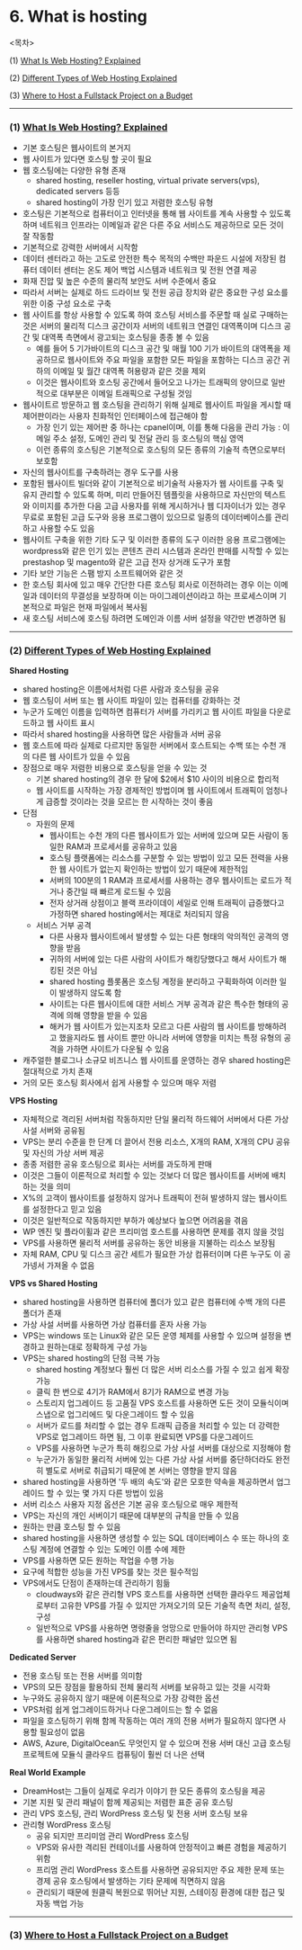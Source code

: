 # 6. What is hosting

<목차>

(1) [What Is Web Hosting? Explained](#1-what-is-web-hosting-explainedhttpsyoutubehtby9-yggb0)

(2) [Different Types of Web Hosting Explained](#2-different-types-of-web-hosting-explainedhttpswwwyoutubecomwatchvaxvzyzw8geg)

(3) [Where to Host a Fullstack Project on a Budget](#3-where-to-host-a-fullstack-project-on-a-budgethttpsyoutubekx1nyyjs7q)

---

### (1) [What Is Web Hosting? Explained](https://youtu.be/htbY9-yggB0)

- 기본 호스팅은 웹사이트의 본거지
- 웹 사이트가 있다면 호스팅 할 곳이 필요
- 웹 호스팅에는 다양한 유형 존재
  - shared hosting, reseller hosting, virtual private servers(vps), dedicated servers 등등
  - shared hosting이 가장 인기 있고 저렴한 호스팅 유형
- 호스팅은 기본적으로 컴퓨터이고 인터넷을 통해 웹 사이트를 계속 사용할 수 있도록 하며 네트워크 인프라는 이메일과 같은 다른 주요 서비스도 제공하므로 모든 것이 잘 작동함
- 기본적으로 강력한 서버에서 시작함
- 데이터 센터라고 하는 고도로 안전한 특수 목적의 수백만 파운드 시설에 저장된 컴퓨터 데이터 센터는 온도 제어 백업 시스템과 네트워크 및 전원 연결 제공
- 화재 진압 및 높은 수준의 물리적 보안도 서버 수준에서 중요
- 따라서 서버는 실제로 하드 드라이브 및 전원 공급 장치와 같은 중요한 구성 요소를 위한 이중 구성 요소로 구축
- 웹 사이트를 항상 사용할 수 있도록 하여 호스팅 서비스를 주문할 때 실로 구매하는 것은 서버의 물리적 디스크 공간이자 서버의 네트워크 연결인 대역폭이며 디스크 공간 및 대역폭 측면에서 광고되는 호스팅을 종종 볼 수 있음
  - 예를 들어 5 기가바이트의 디스크 공간 및 매월 100 기가 바이트의 대역폭을 제공하므로 웹사이트와 주요 파일을 포함한 모든 파일을 포함하는 디스크 공간 귀하의 이메일 및 월간 대역폭 허용량과 같은 것을 제외
  - 이것은 웹사이트와 호스팅 공간에서 들어오고 나가는 트래픽의 양이므로 일반적으로 대부분은 이메일 트래픽으로 구성될 것임
- 웹사이트르 방문하고 웹 호스팅을 관리하기 위해 실제로 웹사이트 파일을 게시할 때 제어판이라는 사용자 친화적인 인터페이스에 접근해야 함
  - 가장 인기 있는 제어판 중 하나는 cpanel이며, 이를 통해 다음을 관리 가능 : 이메일 주소 설정, 도메인 관리 및 전달 관리 등 호스팅의 핵심 영역
  - 이런 종류의 호스팅은 기본적으로 호스팅의 모든 종류의 기술적 측면으로부터 보호함
- 자신의 웹사이트를 구축하려는 경우 도구를 사용
- 포함된 웹사이트 빌더와 같이 기본적으로 비기술적 사용자가 웹 사이트를 구축 및 유지 관리할 수 있도록 하며, 미리 만들어진 템플릿을 사용하므로 자신만의 텍스트와 이미지를 추가한 다음 고급 사용자를 위해 게시하거나 웹 디자이너가 있는 경우 무료로 포함된 고급 도구와 응용 프로그램이 있으므로 일종의 데이터베이스를 관리하고 사용할 수도 있음
- 웹사이트 구축을 위한 기타 도구 및 이러한 종류의 도구 이러한 응용 프로그램에는 wordpress와 같은 인기 있는 콘텐츠 관리 시스템과 온라인 판매를 시작할 수 있는 prestashop 및 magento와 같은 고급 전자 상거래 도구가 포함
- 기타 보안 기능은 스팸 방지 소프트웨어와 같은 것
- 한 호스팅 회사에 있고 매우 간단한 다른 호스팅 회사로 이전하려는 경우 이는 이메일과 데이터의 무결성을 보장하며 이는 마이그레이션이라고 하는 프로세스이며 기본적으로 파일은 현재 파일에서 복사됨
- 새 호스팅 서비스에 호스팅 하려면 도메인과 이름 서버 설정을 약간만 변경하면 됨

---

### (2) [Different Types of Web Hosting Explained](https://www.youtube.com/watch?v=AXVZYzw8geg)

**Shared Hosting**

- shared hosting은 이름에서처럼 다른 사람과 호스팅을 공유
- 웹 호스팅이 서버 또는 웹 사이트 파일이 있는 컴퓨터를 강화하는 것
- 누군가 도메인 이름을 입력하면 컴퓨터가 서버를 가리키고 웹 사이트 파일을 다운로드하고 웹 사이트 표시
- 따라서 shared hosting을 사용하면 많은 사람들과 서버 공유
- 웹 호스트에 따라 실제로 다르지만 동일한 서버에서 호스트되는 수백 또는 수천 개의 다른 웹 사이트가 있을 수 있음
- 장점으로 매우 저렴한 비용으로 호스팅을 얻을 수 있는 것
  - 기본 shared hosting의 경우 한 달에 $2에서 $10 사이의 비용으로 합리적
  - 웹 사이트를 시작하는 가장 경제적인 방법이며 웹 사이트에서 트래픽이 엄청나게 급증할 것이라는 것을 모르는 한 시작하는 것이 좋음
- 단점
  - 자원의 문제
    - 웹사이트는 수천 개의 다른 웹사이트가 있는 서버에 있으며 모든 사람이 동일한 RAM과 프로세서를 공유하고 있음
    - 호스팅 플랫폼에는 리소스를 구분할 수 있는 방법이 있고 모든 전력을 사용한 웹 사이트가 없는지 확인하는 방법이 있기 때문에 제한적임
    - 서버의 100분의 1 RAM과 프로세서를 사용하는 경우 웹사이트는 로드가 적거나 중간일 때 빠르게 로드될 수 있음
    - 전자 상거래 상점이고 블랙 프라이데이 세일로 인해 트래픽이 급증했다고 가정하면 shared hosting에서는 제대로 처리되지 않음
  - 서비스 거부 공격
    - 다른 사용자 웹사이트에서 발생할 수 있는 다른 형태의 악의적인 공격의 영향을 받음
    - 귀하의 서버에 있는 다른 사람의 사이트가 해킹당했다고 해서 사이트가 해킹된 것은 아님
    - shared hosting 플롯폼은 호스팅 계정을 분리하고 구획화하여 이러한 일이 발생하지 않도록 함
    - 사이트는 다른 웹사이트에 대한 서비스 거부 공격과 같은 특수한 형태의 공격에 의해 영향을 받을 수 있음
    - 해커가 웹 사이트가 있는지조차 모르고 다른 사람의 웹 사이트를 방해하려고 했을지라도 웹 사이트 뿐만 아니라 서버에 영향을 미치는 특정 유형의 공격을 가하면 사이트가 다운될 수 있음
- 캐주얼한 블로그나 소규모 비즈니스 웹 사이트를 운영하는 경우 shared hosting은 절대적으로 가치 존재
- 거의 모든 호스팅 회사에서 쉽게 사용할 수 있으며 매우 저렴

**VPS Hosting**

- 자체적으로 격리된 서버처럼 작동하지만 단일 물리적 하드웨어 서버에서 다른 가상 사설 서버와 공유됨
- VPS는 분리 수준을 한 단계 더 끌어서 전용 리소스, X개의 RAM, X개의 CPU 공유 및 자신의 가상 서버 제공
- 종종 저렴한 공유 호스팅으로 회사는 서버를 과도하게 판매
- 이것은 그들이 이론적으로 처리할 수 있는 것보다 더 많은 웹사이트를 서버에 배치하는 것을 의미
- X%의 고객이 웹사이트를 설정하지 않거나 트래픽이 전혀 발생하지 않는 웹사이트를 설정한다고 믿고 있음
- 이것은 일반적으로 작동하지만 부하가 예상보다 높으면 어려움을 겪음
- WP 엔진 및 플라이휠과 같은 프리미엄 호스트를 사용하면 문제를 겪지 않을 것임
- VPS를 사용하면 물리적 서버를 공유하는 동안 비용을 지불하는 리소스 보장됨
- 자체 RAM, CPU 및 디스크 공간 세트가 필요한 가상 컴퓨터이며 다른 누구도 이 공가넹서 가져올 수 없음

**VPS vs Shared Hosting**

- shared hosting을 사용하면 컴퓨터에 폴더가 있고 같은 컴퓨터에 수백 개의 다른 폴더가 존재
- 가상 사설 서버를 사용하면 가상 컴퓨터를 혼자 사용 가능
- VPS는 windows 또는 Linux와 같은 모든 운영 체제를 사용할 수 있으며 설정을 변경하고 원하는대로 정확하게 구성 가능
- VPS는 shared hosting의 단점 극복 가능
  - shared hosting 계정보다 훨씬 더 많은 서버 리소스를 가질 수 있고 쉽게 확장 가능
  - 클릭 한 번으로 4기가 RAM에서 8기가 RAM으로 변경 가능
  - 스토리지 업그레이드 등 고품질 VPS 호스트를 사용하면 도든 것이 모듈식이며 스냅으로 업그리에드 및 다운그레이드 할 수 있음
  - 서버가 로드를 처리할 수 없는 경우 트래픽 급증을 처리할 수 있는 더 강력한 VPS로 업그레이드 하면 됨, 그 이후 완료되면 VPS를 다운그레이드
  - VPS를 사용하면 누군가 특히 해킹으로 가상 사설 서버를 대상으로 지정해야 함
  - 누군가가 동일한 물리적 서버에 있는 다른 가상 사설 서버를 중단하더라도 완전히 별도로 서버로 취급되기 때문에 본 서버는 영향을 받지 않음
- shared hosting을 사용하면 '두 배의 속도'와 같은 모호한 약속을 제공하면서 업그레이드 할 수 있는 몇 가지 다른 방법이 있음
- 서버 리소스 사용자 지정 옵션은 기본 공유 호스팅으로 매우 제한적
- VPS는 자신의 개인 서버이기 때문에 대부분의 규칙을 만들 수 있음
- 원하는 만큼 호스팅 할 수 있음
- shared hosting을 사용하면 생성할 수 있는 SQL 데이터베이스 수 또는 하나의 호스팅 계정에 연결할 수 있는 도메인 이름 수에 제한
- VPS를 사용하면 모든 원하는 작업을 수행 가능
- 요구에 적합한 성능을 가진 VPS를 찾는 것은 필수적임
- VPS에서도 단점이 존재하는데 관리하기 힘듦
  - cloudways와 같은 관리형 VPS 호스트를 사용하면 선택한 클라우드 제공업체로부터 고유한 VPS를 가질 수 있지만 가져오기의 모든 기술적 측면 처리, 설정, 구성
  - 일반적으로 VPS를 사용하면 명령줄을 엉망으로 만들어야 하지만 관리형 VPS를 사용하면 shared hosting과 같은 편리한 패널만 있으면 됨

**Dedicated Server**

- 전용 호스팅 또는 전용 서버를 의미함
- VPS의 모든 장점을 활용하되 전체 물리적 서버를 보유하고 있는 것을 시각화
- 누구와도 공유하지 않기 때문에 이론적으로 가장 강력한 옵션
- VPS처럼 쉽게 업그레이드하거나 다운그레이드는 할 수 없음
- 파일을 호스팅하기 위해 함께 작동하는 여러 개의 전용 서버가 필요하지 않다면 사용할 필요성이 없음
- AWS, Azure, DigitalOcean도 무엇인지 알 수 있으며 전용 서버 대신 고급 호스팅 프로젝트에 모듈식 클라우드 컴퓨팅이 훨씬 더 나은 선택

**Real World Example**

- DreamHost는 그들이 실제로 우리가 이야기 한 모든 종류의 호스팅을 제공
- 기본 지원 및 관리 패널이 함께 제공되는 저렴한 표준 공유 호스팅
- 관리 VPS 호스팅, 관리 WordPress 호스팅 및 전용 서버 호스팅 보유
- 관리형 WordPress 호스팅
  - 공유 되지만 프리미엄 관리 WordPress 호스팅
  - VPS와 유사한 격리된 컨테이너를 사용하여 안정적이고 빠른 경험을 제공하기 위함
  - 프리멈 관리 WordPress 호스트를 사용하면 공유되지만 주요 제한 문제 또는 경제 공유 호스팅에서 발생하는 기타 문제에 직면하지 않음
  - 관리되기 때문에 원클릭 복원으로 뛰어난 지원, 스테이징 환경에 대한 접근 및 자동 백업 가능

---

### (3) [Where to Host a Fullstack Project on a Budget](https://youtu.be/Kx_1NYYJS7Q)

